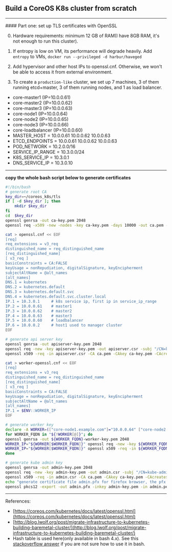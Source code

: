 ## Build a CoreOS K8s cluster from scratch

<hr>
#### Part one: set up TLS certificates with OpenSSL

0. Hardware requirements: minimum 12 GB of RAM(I have 8GB RAM, it's not enough to run this cluster).

1. If entropy is low on VM, its performance will degrade heavily. Add `entropy` to VMs, `docker run --privileged -d harbur/haveged`

2. Add hypervisor and other host IPs to openssl.cnf. Otherwise, we won't be able to access it from external environment.

3. To create a `production-like` cluster, we set up 7 machines, 3 of them running etcd+master, 3 of them running nodes, and 1 as load balancer.
  * core-master1 	(IP=10.0.0.61)
  * core-master2 	(IP=10.0.0.62)
  * core-master3 	(IP=10.0.0.63)
  * core-node1		(IP=10.0.0.64)
  * core-node2 		(IP=10.0.0.65)
  * core-node3		(IP=10.0.0.66)
  * core-loadbalancer 	(IP=10.0.0.60)
  *  MASTER_HOST	=		10.0.0.61 10.0.0.62 10.0.0.63
  *  ETCD_ENDPOINTS	=		10.0.0.61 10.0.0.62 10.0.0.63
  *  POD_NETWORK	=		10.2.0.0/16
  *  SERVICE_IP_RANGE	=		10.3.0.0/24
  *  K8S_SERVICE_IP	=		10.3.0.1
  *  DNS_SERVICE_IP	=		10.3.0.10

---------------------------------------------------------------

**copy the whole bash script below to generate certificates**

```bash
#!/bin/bash
# generate root CA
key_dir=~/coreos_k8s/tls
if [ -d $key_dir ]; then
	mkdir $key_dir
fi
cd  $key_dir
openssl genrsa -out ca-key.pem 2048
openssl req -x509 -new -nodes -key ca-key.pem -days 10000 -out ca.pem -subj "/CN=kube-ca"

cat > openssl.cnf << EOF
[req]
req_extensions = v3_req
distinguished_name = req_distinguished_name
[req_distinguished_name]
[ v3_req ]
basicConstraints = CA:FALSE
keyUsage = nonRepudiation, digitalSignature, keyEncipherment
subjectAltName = @alt_names
[alt_names]
DNS.1 = kubernetes
DNS.2 = kubernetes.default
DNS.3 = kubernetes.default.svc
DNS.4 = kubernetes.default.svc.cluster.local
IP.1 = 10.3.0.1 	# k8s service ip, first ip in service_ip_range
IP.2 = 10.0.0.61	# master1
IP.3 = 10.0.0.62	# master2
IP.4 = 10.0.0.63	# master3
IP.5 = 10.0.0.60	# loadbalancer
IP.6 = 10.0.0.2		# host1 used to manager cluster
EOF

# generate api server key
openssl genrsa -out apiserver-key.pem 2048
openssl req -new -key apiserver-key.pem -out apiserver.csr -subj "/CN=kube-apiserver" -config openssl.cnf
openssl x509 -req -in apiserver.csr -CA ca.pem -CAkey ca-key.pem -CAcreateserial -out apiserver.pem -days 365 -extensions v3_req -extfile openssl.cnf

cat > worker-openssl.cnf << EOF
[req]
req_extensions = v3_req
distinguished_name = req_distinguished_name
[req_distinguished_name]
[ v3_req ]
basicConstraints = CA:FALSE
keyUsage = nonRepudiation, digitalSignature, keyEncipherment
subjectAltName = @alt_names
[alt_names]
IP.1 = $ENV::WORKER_IP
EOF

# generate worker key
declare -A WORKER=(["core-node1.example.com"]="10.0.0.64" ["core-node2.example.com"]="10.0.0.65" ["core-node3.example.com"]="10.0.0.66")
for WORKER_FQDN in "${!WORKER[@]}"; do
openssl genrsa -out ${WORKER_FQDN}-worker-key.pem 2048
WORKER_IP="${WORKER[$WORKER_FQDN]}" openssl req -new -key ${WORKER_FQDN}-worker-key.pem -out ${WORKER_FQDN}-worker.csr -subj "/CN=${WORKER_FQDN}" -config worker-openssl.cnf
WORKER_IP="${WORKER[$WORKER_FQDN]}" openssl x509 -req -in ${WORKER_FQDN}-worker.csr -CA ca.pem -CAkey ca-key.pem -CAcreateserial -out ${WORKER_FQDN}-worker.pem -days 365 -extensions v3_req -extfile worker-openssl.cnf
done

# generate kube admin key
openssl genrsa -out admin-key.pem 2048
openssl req -new -key admin-key.pem -out admin.csr -subj "/CN=kube-admin"
openssl x509 -req -in admin.csr -CA ca.pem -CAkey ca-key.pem -CAcreateserial -out admin.pem -days 365
echo "generate certificate file admin.pfx for firefox browser, the pfx file is without password protection"
openssl pkcs12 -export -out admin.pfx -inkey admin-key.pem -in admin.pem -passout pass:
```

-----------------------------------------------------------
References:
  * [https://coreos.com/kubernetes/docs/latest/openssl.html](https://coreos.com/kubernetes/docs/latest/openssl.html)
  * [http://blog.lwolf.org/post/migrate-infrastructure-to-kubernetes-building-baremetal-cluster/](http://blog.lwolf.org/post/migrate-infrastructure-to-kubernetes-building-baremetal-cluster/)
  * Hash table is used here(only available in bash 4.x). See this [stackoverflow answer](http://stackoverflow.com/questions/1494178/how-to-define-hash-tables-in-bash/3467959#3467959) if you are not sure how to use it in bash.
